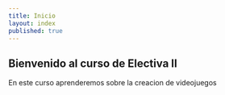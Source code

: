 ```yaml
---
title: Inicio
layout: index
published: true
---
```


## Bienvenido al curso de Electiva II

En este curso aprenderemos sobre la creacion de videojuegos
